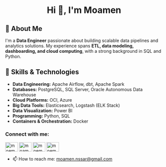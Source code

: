 
<h1 align="center">Hi 👋, I'm Moamen</h1>

## 👋 About Me
I'm a **Data Engineer** passionate about building scalable data pipelines and analytics solutions. My experience spans **ETL, data modeling, dashboarding, and cloud computing**, with a strong background in SQL and Python.

## 🔧 Skills & Technologies
- **Data Engineering:** Apache Airflow, dbt, Apache Spark
- **Databases:** PostgreSQL, SQL Server, Oracle Autonomous Data Warehouse
- **Cloud Platforms:** OCI, Azure
- **Big Data Tools:** Elasticsearch, Logstash (ELK Stack)
- **Data Visualization:** Power BI
- **Programming:** Python, SQL
- **Containers & Orchestration:** Docker



<h3 align="left">Connect with me:</h3>
<p align="left">
<a href="https://twitter.com/moemenls" target="blank"><img align="center" src="https://raw.githubusercontent.com/rahuldkjain/github-profile-readme-generator/master/src/images/icons/Social/twitter.svg" alt="moemenls" height="30" width="40" /></a>
<a href="https://linkedin.com/in/moamen-nssar-842269182" target="blank"><img align="center" src="https://raw.githubusercontent.com/rahuldkjain/github-profile-readme-generator/master/src/images/icons/Social/linked-in-alt.svg" alt="moamen-nssar-842269182" height="30" width="40" /></a>
<a href="https://www.hackerrank.com/moemen35" target="blank"><img align="center" src="https://raw.githubusercontent.com/rahuldkjain/github-profile-readme-generator/master/src/images/icons/Social/hackerrank.svg" alt="moemen35" height="30" width="40" /></a>
<a href="https://www.leetcode.com/moemen35" target="blank"><img align="center" src="https://raw.githubusercontent.com/rahuldkjain/github-profile-readme-generator/master/src/images/icons/Social/leet-code.svg" alt="moemen35" height="30" width="40" /></a>
</p>

- 📫 How to reach me: moamen.nssar@gmail.com
